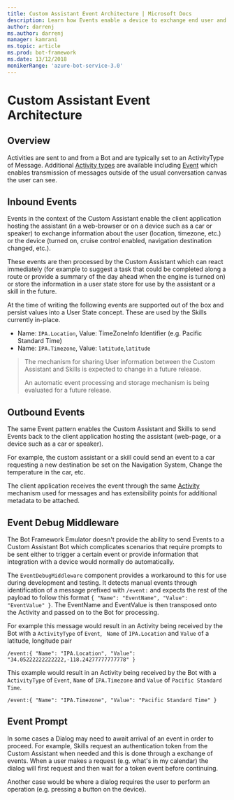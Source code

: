 ```yaml
---
title: Custom Assistant Event Architecture | Microsoft Docs
description: Learn how Events enable a device to exchange end user and status information with the Assistant to provide more contextual awareness
author: darrenj
ms.author: darrenj
manager: kamrani
ms.topic: article
ms.prod: bot-framework
ms.date: 13/12/2018
monikerRange: 'azure-bot-service-3.0'
---
```

# Custom Assistant Event Architecture 

## Overview

Activities are sent to and from a Bot and are typically set to an ActivityType of Message. Additional [Activity types](https://docs.microsoft.com/en-us/azure/bot-service/bot-service-activities-entities?view=azure-bot-service-4.0&tabs=cs#event) are available including [Event](https://docs.microsoft.com/en-us/azure/bot-service/bot-service-activities-entities?view=azure-bot-service-4.0&tabs=cs#event) which enables transmission of messages outside of the usual conversation canvas the user can see.

## Inbound Events
Events in the context of the Custom Assistant enable the client application hosting the assistant (in a web-browser or on a device such as a car or speaker) to exchange information about the user (location, timezone, etc.) or the device (turned on, cruise control enabled, navigation destination changed, etc.).

These events are then processed by the Custom Assistant which can react immediately (for example to suggest a task that could be completed along a route or provide a summary of the day ahead when the engine is turned on) or store the information in a user state store for use by the assistant or a skill in the future.

At the time of writing the following events are supported out of the box and persist values into a User State concept. These are used by the Skills currently in-place.

- Name: `IPA.Location`, Value: TimeZoneInfo Identifier (e.g. Pacific Standard Time)
- Name: `IPA.Timezone`, Value: `latitude`,`latitude`

> The mechanism for sharing User information between the Custom Assistant and Skills is expected to change in a future release. 
> 
> An automatic event processing and storage mechanism is being evaluated for a future release.

## Outbound Events
The same Event pattern enables the Custom Assistant and Skills to send Events back to the client application hosting the assistant (web-page, or a device such as a car or speaker).

For example, the custom assistant or a skill could send an event to a car requesting a new destination be set on the Navigation System, Change the temperature in the car, etc.  

The client application receives the event through the same [Activity](https://github.com/Microsoft/BotBuilder/blob/hub/specs/botframework-activity/botframework-activity.md) mechanism used for messages and has extensibility points for additional metadata to be attached.

## Event Debug Middleware

The Bot Framework Emulator doesn't provide the ability to send Events to a Custom Assistant Bot which complicates scenarios that require prompts to be sent either to trigger a certain event or provide information that integration with a device would normally do automatically.

The `EventDebugMiddleware` component provides a workaround to this for use during development and testing. It detects manual events through identification of a message prefixed with `/event:` and expects the rest of the payload to follow this format `{ "Name": "EventName", "Value": "EventValue" }`. The EventName and EventValue is then transposed onto the Activity and passed on to the Bot for processing.

For example this message would result in an Activity being received by the Bot with a `ActivityType` of `Event`, ` Name` of `IPA.Location` and `Value` of a latitude, longitude pair
```
/event:{ "Name": "IPA.Location", "Value": "34.05222222222222,-118.24277777777778" }
```
This example would result in an Activity being received by the Bot with a `ActivityType` of `Event`, `Name` of `IPA.Timezone` and `Value` of `Pacific Standard Time`.
```
/event:{ "Name": "IPA.Timezone", "Value": "Pacific Standard Time" }
```

## Event Prompt

In some cases a Dialog may need to await arrival of an event in order to proceed. For example, Skills request an authentication token from the Custom Assistant when needed and this is done through a exchange of events. When a user makes a request (e.g. what's in my calendar) the dialog will first request and then wait for a token event before continuing.

Another case would be where a dialog requires the user to perform an operation (e.g. pressing a button on the device).